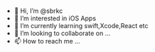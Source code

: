- 👋 Hi, I’m @sbrkc
- 👀 I’m interested in iOS Apps
- 🌱 I’m currently learning swift,Xcode,React etc
- 💞️ I’m looking to collaborate on ...
- 📫 How to reach me ...

<!---
sbrkc/sbrkc is a ✨ special ✨ repository because its `README.md` (this file) appears on your GitHub profile.
You can click the Preview link to take a look at your changes.
--->

